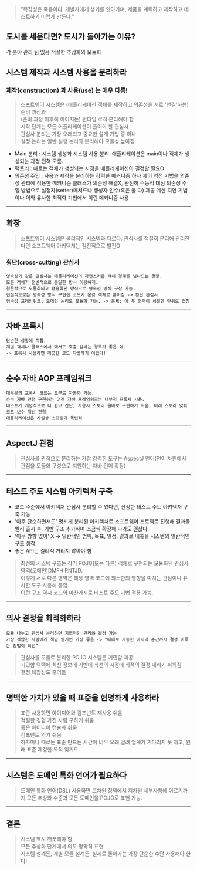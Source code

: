 > "복잡성은 죽음이다. 개발자에게 생기를 앗아가며, 제품을 계획하고 제작하고 테스트하기 어렵게 만든다."

## 도시를 세운다면? 도시가 돌아가는 이유?
   각 분야 관리 팀 있음
   적절한 추상화와 모듈화

## 시스템 제작과 시스템 사용을 분리하라 
### 제작(construction) 과 사용(use) 는 매우 다름!
> 소프트웨어 시스템은 (애플리케이션 객체를 제작하고 의존성을 서로 '연결'하는) 준비 과정과    
> (준비 과정 이후에 이어지는) 런타임 로직 분리해야 함    
> 시작 단계는 모든 어플리케이션이 풀어야 할 관심사   
> 관심사 분리는 가장 오래되고 중요한 설계 기법 중 하나    
   설정 논리는 일반 실행 논리와 분리해야 모듈성 높아짐
* Main 분리 : 시스템 생성과 시스템 사용 분리. 애플리케이션은 main이나 객체가 생성되는 과정 전혀 모름. 
* 팩토리 : 때로는 객체가 생성되는 시점을 애플리케이션이 결정할 필요O
* 의존성 주입 : 사용과 제작을 분리하는 강력한 메커니즘 하나
   		제어 역전 기법을 의존성 관리에 적용한 메커니즘
		클래스가 의존성 해결X, 완전히 수동적
		대신 의존성 주입 방법으로 설정자(setter)메서드나 생성자 인수(혹은 둘 다) 제공
		계산 지연 기법이나 이와 유사한 최적화 기법에서 이런 메커니즘 사용
***
## 확장
> 소프트웨어 시스템은 물리적인 시스템과 다르다. 관심사를 적절히 분리해 관리한다면 소프트웨어 아키텍처는 점진적으로 발전O

### 횡단(cross-cutting) 관심사
	영속성과 같은 관심사는 애플리케이션의 자연스러운 객체 경계를 넘나드는 경향.
	모든 객체가 전반적으로 동일한 방식 이용하게.
	원론적으로 모듈화되고 캡슐화된 방식으로 영속성 방식 구상 가능.
	현실적으로는 영속성 방식 구현한 코드가 온갖 객체로 흩어짐 -> 횡단 관심사
	영속성 프레임워크, 도메인 논리도 모듈화 가능. -> 문제: 이 두 영역이 세밀한 단위로 겹침

***
## 자바 프록시
	단순한 상황에 적합.
	개별 객체나 클래스에서 메서드 호출 감싸는 경우가 좋은 예.
	-> 프록시 사용하면 깨끗한 코드 작성하기 어렵다!

***
## 순수 자바 AOP 프레임워크
	대부분의 프록시 코드는 도구로 자동화 가능.
	순수 자바 관점 구현하는 여러 자바 프레임워크는 내부적 프록시 사용.
	테스트가 개념적으로 더 쉽고 간단, 사용자 스토리 올바로 구현하기 쉬움, 미래 스토리 맞춰 코드 보수 개선 편함
	애플리케이션은 사실상 스프링과 독립적
	
***
## AspectJ 관점
> 관심사를 관점으로 분리하는 가장 강력한 도구는 AspectJ 언어(언어 차원에서 관점을 모듈화 구성으로 지원하는 자바 언어 확장)

***

## 테스트 주도 시스템 아키텍처 구축
* 코드 수준에서 아키텍처 관심사 분리할 수 있다면, 진정한 테스트 주도 아키텍처 구축 가능
* '아주 단순하면서도' 멋지게 분리된 아키텍처로 소프트웨어 프로젝트 진행해 결과물 빨리 출시 후, 기반 구조 추가하며 조금씩 확장해 나가도 괜찮다.
* '아무 방향 없이' X -> 일반적인 범위, 목표, 일정, 결과로 내놓을 시스템의 일반적인 구조 생각
* 좋은 API는 걸리적 거리지 않아야 함
> 최선의 시스템 구조는 각기 POJO(또는 다른) 객체로 구현되는 모듈화된 관심사 영역(도메인)DMFH RNTJD.   
> 이렇게 서로 다른 영역은 해당 영역 코드에 최소한의 영향을 미치는 관점이나 유사한 도구 사용해 통합.   
> 이런 구조 역시 코드와 마찬가지로 테스트 주도 기법 적용 가능.   

***
## 의사 결정을 최적화하라
	모듈 나누고 관심사 분리하면 지엽적인 관리와 결정 가능   
	가장 적합한 사람에게 책임 맡기면 가장 좋음 -> "때때로 가능한 마지막 순간까지 결정 미루는 방법이 최선"   
> 관심사를 모듈로 분리한 POJO 시스템은 기민함 제공.   
> 기민함 덕택에 최신 정보에 기반에 최선의 시점에 최적의 결정 내리기 쉬워짐   
> 결정 복잡성도 줄어듦   
***
## 명백한 가치가 있을 때 표준을 현명하게 사용하라
> 표준 사용하면 아이디어와 컴포넌트 재사용 쉬움   
> 적절한 경험 가진 사람 구하기 쉬움   
> 좋은 아이디어 캡슐화 쉬움   
> 컴포넌트 엮기 쉬움   
> 하자미나 때로는 표준 만드는 시간이 너무 오래 걸려 업계가 기다리지 못 하고, 원래 표준 제정한 목적 잊기도.   
***
## 시스템은 도메인 특화 언어가 필요하다
> 도메인 특화 언어(DSL) 사용하면 고차원 정책에서 저차원 세부사항에 이르기까지 모든 추상화 수준과 모든 도메인을 POJO로 표현 가능.
***
## 결론
> 시스템 역시 깨끗해야 함   
> 모든 추상화 단계에서 의도 명확히 표현   
> 시스템 설계든, 개별 모듈 설계든, 실제로 돌아가는 가장 단순한 수단 사용해야 한다!   
